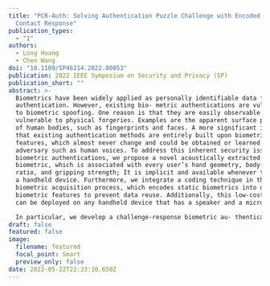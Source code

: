 ```yaml
---
title: "PCR-Auth: Solving Authentication Puzzle Challenge with Encoded Palm
  Contact Response"
publication_types:
  - "1"
authors:
  - Long Huang
  - Chen Wang
doi: "10.1109/SP46214.2022.00053"
publication: 2022 IEEE Symposium on Security and Privacy (SP)
publication_short: ""
abstract: >-
  Biometrics have been widely applied as personally identifiable data for user
  authentication. However, existing bio- metric authentications are vulnerable
  to biometric spoofing. One reason is that they are easily observable and
  vulnerable to physical forgeries. Examples are the apparent surface patterns
  of human bodies, such as fingerprints and faces. A more significant issue is
  that existing authentication methods are entirely built upon biometric
  features, which almost never change and could be obtained or learned by an
  adversary such as human voices. To address this inherent security issue of
  biometric authentications, we propose a novel acoustically extracted hand-grip
  biometric, which is associated with every user’s hand geometry, body-fat
  ratio, and gripping strength; It is implicit and available whenever they grip
  a handheld device. Furthermore, we integrate a coding technique in the
  biometric acquisition process, which encodes static biometrics into dynamic
  biometric features to prevent data reuse. Additionally, this low-cost method
  can be deployed on any handheld device that has a speaker and a microphone.

  In particular, we develop a challenge-response biometric au- thentication system, which consists of a pair of biometric encoder and decoder. We encode the ultrasonic signal according to a challenge sequence and extract a distinct biometric code as the response for each session. We then decode the biometric code to verify the user by a convolutional neural network-based algorithm, which not only examines the coding correctness but also verifies the biometric features presented by each biometric digit. Furthermore, we investigate diverse acoustic attacks to our system, by respectively assuming an adversary could present the correct code, generate similar biometric features or successfully forge both. Extensive experiments on mobile devices show that our system achieves 97% accuracy to distinguish users and rejects 100% replay and synthesis attacks with 6-digit codes.
draft: false
featured: false
image:
  filename: featured
  focal_point: Smart
  preview_only: false
date: 2022-05-22T22:33:10.650Z
---
```

